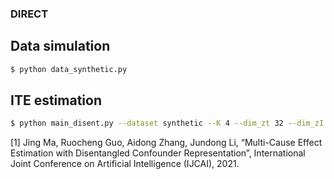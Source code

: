 ### DIRECT


## Data simulation
```sh
$ python data_synthetic.py
```

## ITE estimation
```sh
$ python main_disent.py --dataset synthetic --K 4 --dim_zt 32 --dim_zI 32 --lr 1e-3 --beta 20 --epochs 300 
```

[1] Jing Ma, Ruocheng Guo, Aidong Zhang, Jundong Li, “Multi-Cause Effect Estimation with Disentangled Confounder Representation”, International Joint Conference on Artificial Intelligence (IJCAI), 2021.
